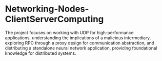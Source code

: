 # Networking-Nodes-ClientServerComputing
The project focuses on working with UDP for high-performance applications, understanding the implications of a malicious intermediary, exploring RPC through a proxy design for communication abstraction, and distributing a standalone neural network application, providing foundational knowledge for distributed systems.
